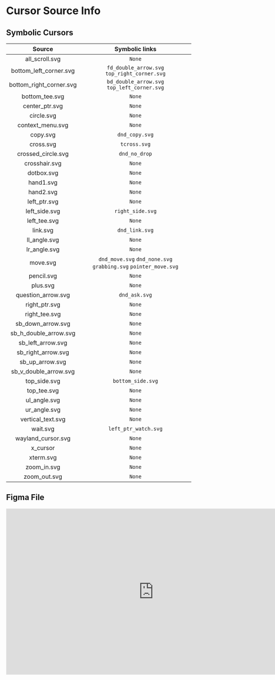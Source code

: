 # Cursor Source Info

## Symbolic Cursors

|         Source          |                         Symbolic links                          |
| :---------------------: | :-------------------------------------------------------------: |
|     all_scroll.svg      |                             `None`                              |
| bottom_left_corner.svg  |          `fd_double_arrow.svg` `top_right_corner.svg`           |
| bottom_right_corner.svg |           `bd_double_arrow.svg` `top_left_corner.svg`           |
|     bottom_tee.svg      |                             `None`                              |
|     center_ptr.svg      |                             `None`                              |
|       circle.svg        |                             `None`                              |
|    context_menu.svg     |                             `None`                              |
|        copy.svg         |                         `dnd_copy.svg`                          |
|        cross.svg        |                          `tcross.svg`                           |
|   crossed_circle.svg    |                          `dnd_no_drop`                          |
|      crosshair.svg      |                             `None`                              |
|       dotbox.svg        |                             `None`                              |
|        hand1.svg        |                             `None`                              |
|        hand2.svg        |                             `None`                              |
|      left_ptr.svg       |                             `None`                              |
|      left_side.svg      |                        `right_side.svg`                         |
|      left_tee.svg       |                             `None`                              |
|        link.svg         |                         `dnd_link.svg`                          |
|      ll_angle.svg       |                             `None`                              |
|      lr_angle.svg       |                             `None`                              |
|        move.svg         | `dnd_move.svg` `dnd_none.svg` `grabbing.svg` `pointer_move.svg` |
|       pencil.svg        |                             `None`                              |
|        plus.svg         |                             `None`                              |
|   question_arrow.svg    |                          `dnd_ask.svg`                          |
|      right_ptr.svg      |                             `None`                              |
|      right_tee.svg      |                             `None`                              |
|    sb_down_arrow.svg    |                             `None`                              |
|  sb_h_double_arrow.svg  |                             `None`                              |
|    sb_left_arrow.svg    |                             `None`                              |
|   sb_right_arrow.svg    |                             `None`                              |
|     sb_up_arrow.svg     |                             `None`                              |
|  sb_v_double_arrow.svg  |                             `None`                              |
|      top_side.svg       |                        `bottom_side.svg`                        |
|       top_tee.svg       |                             `None`                              |
|      ul_angle.svg       |                             `None`                              |
|      ur_angle.svg       |                             `None`                              |
|    vertical_text.svg    |                             `None`                              |
|        wait.svg         |                      `left_ptr_watch.svg`                       |
|   wayland_cursor.svg    |                             `None`                              |
|        x_cursor         |                             `None`                              |
|        xterm.svg        |                             `None`                              |
|       zoom_in.svg       |                             `None`                              |
|      zoom_out.svg       |                             `None`                              |

## Figma File

<iframe style="border: 1px solid rgba(0, 0, 0, 0.1);" width="800" height="450" src="https://www.figma.com/embed?embed_host=share&url=https%3A%2F%2Fwww.figma.com%2Ffile%2FOZw8Ylb9xPFw9h1uZYSMFa%2FMac-Cursor%3Fnode-id%3D0%253A1&chrome=DOCUMENTATION" allowfullscreen></iframe>
